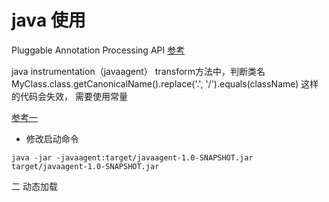 # java 使用

Pluggable Annotation Processing API
[参考](https://liuyehcf.github.io/2018/02/02/Java-JSR-269-%E6%8F%92%E5%85%A5%E5%BC%8F%E6%B3%A8%E8%A7%A3%E5%A4%84%E7%90%86%E5%99%A8/)

java instrumentation（javaagent）
transform方法中，判断类名
MyClass.class.getCanonicalName().replace('.', '/').equals(className)
这样的代码会失效， 需要使用常量

[参考一](https://rmannibucau.metawerx.net/post/your-first-javaagent)

- 修改启动命令
```
java -jar -javaagent:target/javaagent-1.0-SNAPSHOT.jar target/javaagent-1.0-SNAPSHOT.jar
``` 

二 动态加载
